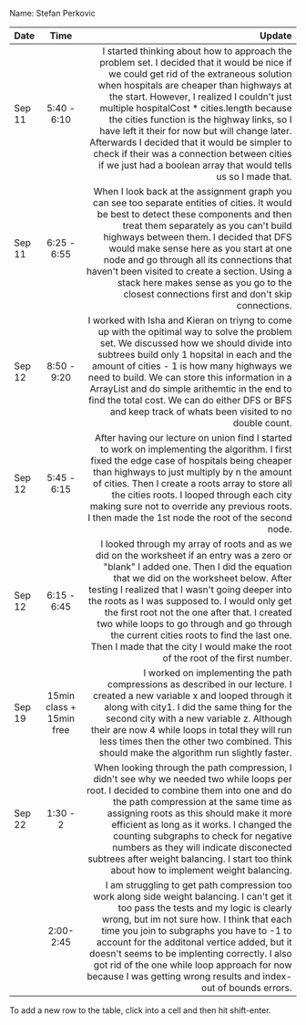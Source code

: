 Name: Stefan Perkovic

| Date   |           Time           |                                                                                                                                                                                                                                                                                                                                                                                                                                                                                                                                                Update |
|:-------|:------------------------:|------------------------------------------------------------------------------------------------------------------------------------------------------------------------------------------------------------------------------------------------------------------------------------------------------------------------------------------------------------------------------------------------------------------------------------------------------------------------------------------------------------------------------------------------------:| 
| Sep 11 |       5:40 - 6:10        | I started thinking about how to approach the problem set. I decided that it would be nice if we could get rid of the extraneous solution when hospitals are cheaper than highways at the start. However, I realized I couldn't just multiple hospitalCost * cities.length because the cities function is the highway links, so I have left it their for now but will change later. Afterwards I decided that it would be simpler to check if their was a connection between cities if we just had a boolean array that would tells us so I made that. |
| Sep 11 |       6:25 - 6:55        |                                                                                  When I look back at the assignment graph you can see too separate entities of cities. It would be best to detect these components and then treat them separately as you can't build highways between them. I decided that DFS would make sense here as you start at one node and go through all its connections that haven't been visited to create a section. Using a stack here makes sense as you go to the closest connections first and don't skip connections. |
| Sep 12 |       8:50 - 9:20        |                                                                                                    I worked with Isha and Kieran on triyng to come up with the opitimal way to solve the problem set. We discussed how we should divide into subtrees build only 1 hopsital in each and the amount of cities - 1 is how many highways we need to build. We can store this information in a ArrayList and do simple arithemtic in the end to find the total cost. We can do either DFS or BFS and keep track of whats been visited to no double count. |
| Sep 12 |       5:45 - 6:15        |                                                                                                                                                  After having our lecture on union find I started to work on implementing the algorithm. I first fixed the edge case of hospitals being cheaper than highways to just multiply by n the amount of cities. Then I create a roots array to store all the cities roots. I looped through each city making sure not to override any previous roots. I then made the 1st node the root of the second node. |
| Sep 12 |       6:15 - 6:45        |                                  I looked through my array of roots and as we did on the worksheet if an entry was a zero or "blank" I added one. Then I did the equation that we did on the worksheet below. After testing I realized that I wasn't going deeper into the roots as I was supposed to. I would only get the first root not the one after that. I created two while loops to go through and go through the current cities roots to find the last one. Then I made that the city I would make the root of the root of the first number. |
| Sep 19 | 15min class + 15min free |                                                                                                                                                                                I worked on implementing the path compressions as described in our lecture. I created a new variable x and looped through it along with city1. I did the same thing for the second city with a new variable z. Although their are now 4 while loops in total they will run less times then the other two combined. This should make the algorithm run slightly faster. |
| Sep 22 |         1:30 - 2         |                                                                                            When looking through the path compression, I didn't see why we needed two while loops per root. I decided to combine them into one and do the path compression at the same time as assigning roots as this should make it more efficient as long as it works. I changed the counting subgraphs to check for negative numbers as they will indicate disconected subtrees after weight balancing. I start too think about how to implement weight balancing. |
|        |        2:00-2:45         |                                                                                                I am struggling to get path compression too work along side weight balancing. I can't get it too pass the tests and my logic is clearly wrong, but im not sure how. I think that each time you join to subgraphs you have to -1 to account for the additonal vertice added, but it doesn't seems to be implenting correctly. I also got rid of the one while loop approach for now because I was getting wrong results and index-out of bounds errors. |


To add a new row to the table, click into a cell and then hit shift-enter.